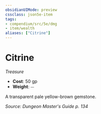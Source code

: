 ```yaml
---
obsidianUIMode: preview
cssclass: json5e-item
tags:
- compendium/src/5e/dmg
- item/wealth
aliases: ["Citrine"]
---
```

# Citrine
*Treasure*  

- **Cost**: 50 gp
- **Weight**: ⏤

A transparent pale yellow-brown gemstone.

*Source: Dungeon Master's Guide p. 134*